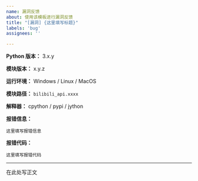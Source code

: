 ```yaml
---
name: 漏洞反馈
about: 使用该模板进行漏洞反馈
title: "[漏洞] {这里填写标题}"
labels: 'bug'
assignees: ''

---
```


**Python 版本：** 3.x.y

**模块版本：** x.y.z 

<!--请务必使用 pip3 show bilibili-api-python 查询模块版本。-->

**运行环境：** Windows / Linux / MacOS

**模块路径：** `bilibili_api.xxxx`

**解释器：** cpython / pypi / jython

**报错信息：**

<!-- 务必提供模块版本并确保为最新版 -->

```
这里填写报错信息
```

**报错代码：**

```
这里填写报错代码
```

---

在此处写正文
